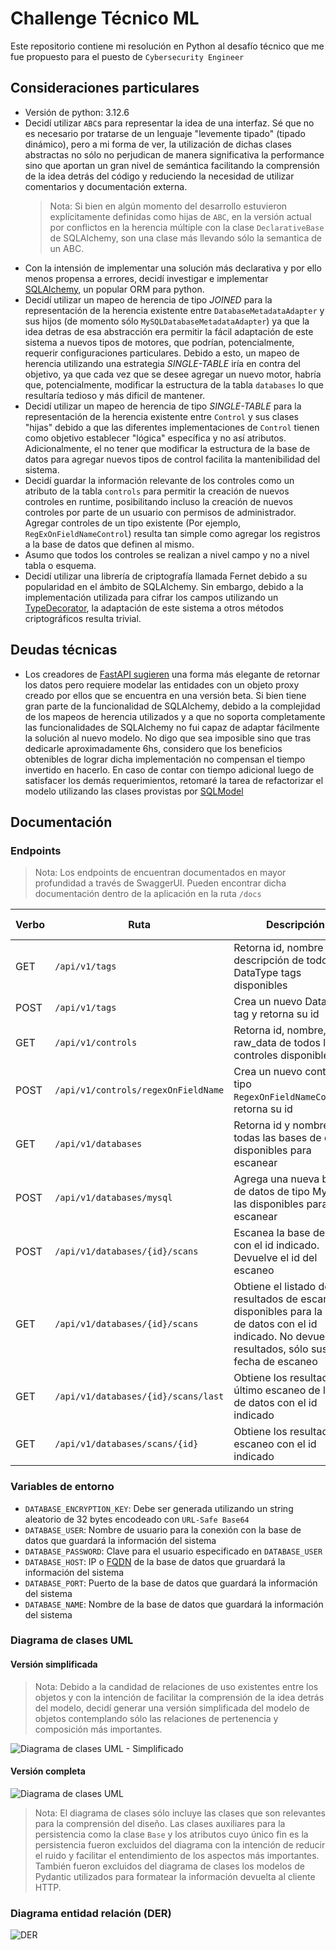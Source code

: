 # Challenge Técnico ML

Este repositorio contiene mi resolución en Python al desafío técnico que me fue propuesto para el puesto de `Cybersecurity Engineer`

## Consideraciones particulares

- Versión de python: 3.12.6
- Decidí utilizar `ABC`s para representar la idea de una interfaz. Sé que no es necesario por tratarse de un lenguaje "levemente tipado" (tipado dinámico), pero a mi forma de ver, la utilización de dichas clases abstractas no sólo no perjudican de manera significativa la performance sino que aportan un gran nivel de semántica facilitando la comprensión de la idea detrás del código y reduciendo la necesidad de utilizar comentarios y documentación externa.
    > Nota: Si bien en algún momento del desarrollo estuvieron explícitamente definidas como hijas de `ABC`, en la versión actual por conflictos en la herencia múltiple con la clase `DeclarativeBase` de SQLAlchemy, son una clase más llevando sólo la semantica de un ABC.
- Con la intensión de implementar una solución más declarativa y por ello menos propensa a errores, decidí investigar e implementar [SQLAlchemy](https://www.sqlalchemy.org/), un popular ORM para python. 
- Decidí utilizar un mapeo de herencia de tipo _JOINED_ para la representación de la herencia existente entre `DatabaseMetadataAdapter` y sus hijos (de momento sólo `MySQLDatabaseMetadataAdapter`) ya que la idea detras de esa abstracción era permitir la fácil adaptación de este sistema a nuevos tipos de motores, que podrían, potencialmente, requerir configuraciones particulares. Debido a esto, un mapeo de herencia utilizando una estrategia _SINGLE-TABLE_ iría en contra del objetivo, ya que cada vez que se desee agregar un nuevo motor, habría que, potencialmente, modificar la estructura de la tabla `databases` lo que resultaría tedioso y más dificil de mantener. 
- Decidí utilizar un mapeo de herencia de tipo _SINGLE-TABLE_ para la representación de la herencia existente entre `Control` y sus clases "hijas" debido a que las diferentes implementaciones de `Control` tienen como objetivo establecer "lógica" específica y no así atributos. Adicionalmente, el no tener que modificar la estructura de la base de datos para agregar nuevos tipos de control facilita la mantenibilidad del sistema.
- Decidí guardar la información relevante de los controles como un atributo de la tabla `controls` para permitir la creación de nuevos controles en runtime, posibilitando incluso la creación de nuevos controles por parte de un usuario con permisos de administrador. Agregar controles de un tipo existente (Por ejemplo, `RegExOnFieldNameControl`) resulta tan simple como agregar los registros a la base de datos que definen al mismo. 
- Asumo que todos los controles se realizan a nivel campo y no a nivel tabla o esquema.
- Decidí utilizar una librería de criptografía llamada Fernet debido a su popularidad en el ámbito de SQLAlchemy. Sin embargo, debido a la implementación utilizada para cifrar los campos utilizando un [TypeDecorator](https://docs.sqlalchemy.org/en/20/core/custom_types.html#sqlalchemy.types.TypeDecorator), la adaptación de este sistema a otros métodos criptográficos resulta trivial.

## Deudas técnicas
- Los creadores de [FastAPI sugieren](https://fastapi.tiangolo.com/tutorial/sql-databases) una forma más elegante de retornar los datos pero requiere modelar las entidades con un objeto proxy creado por ellos que se encuentra en una versión beta. Si bien tiene gran parte de la funcionalidad de SQLAlchemy, debido a la complejidad de los mapeos de herencia utilizados y a que no soporta completamente las funcionalidades de SQLAlchemy no fui capaz de adaptar fácilmente la solución al nuevo modelo. No digo que sea imposible sino que tras dedicarle aproximadamente 6hs, considero que los beneficios obtenibles de lograr dicha implementación no compensan el tiempo invertido en hacerlo. En caso de contar con tiempo adicional luego de satisfacer los demás requerimientos, retomaré la tarea de refactorizar el modelo utilizando las clases provistas por [SQLModel](https://sqlmodel.tiangolo.com/)

## Documentación

### Endpoints

> Nota: Los endpoints de encuentran documentados en mayor profundidad a través de SwaggerUI. Pueden encontrar dicha documentación dentro de la aplicación en la ruta `/docs`

|Verbo|Ruta|Descripción|Require autenticación|Requiere rol administrador|
|-|-|-|-|-|
|GET|`/api/v1/tags`|Retorna id, nombre y descripción de todos los DataType tags disponibles|:white_check_mark:|:white_check_mark:|
|POST|`/api/v1/tags`|Crea un nuevo DataType tag y retorna su id|:white_check_mark:|:white_check_mark:|
|GET|`/api/v1/controls`|Retorna id, nombre, tipo y raw_data de todos los controles disponibles|:white_check_mark:|:white_check_mark:|
|POST|`/api/v1/controls/regexOnFieldName`|Crea un nuevo control de tipo `RegexOnFieldNameControl`y retorna su id|:white_check_mark:|:white_check_mark:|
|GET|`/api/v1/databases`|Retorna id y nombre de todas las bases de datos disponibles para escanear|:white_check_mark:|:x:|
|POST|`/api/v1/databases/mysql`|Agrega una nueva base de datos de tipo MySQL a las disponibles para escanear|:white_check_mark:|:x:|
|POST|`/api/v1/databases/{id}/scans`|Escanea la base de datos con el id indicado. Devuelve el id del escaneo|:white_check_mark:|:x:|
|GET|`/api/v1/databases/{id}/scans`|Obtiene el listado de resultados de escaneo disponibles para la base de datos con el id indicado. No devuelve los resultados, sólo sus id y fecha de escaneo|:white_check_mark:|:x:|
|GET|`/api/v1/databases/{id}/scans/last`|Obtiene los resultados del último escaneo de la base de datos con el id indicado|:white_check_mark:|:x:|
|GET|`/api/v1/databases/scans/{id}`|Obtiene los resultados del escaneo con el id indicado|:white_check_mark:|:x:|

### Variables de entorno
- `DATABASE_ENCRYPTION_KEY`: Debe ser generada utilizando un string aleatorio de 32 bytes encodeado con `URL-Safe Base64`
- `DATABASE_USER`: Nombre de usuario para la conexión con la base de datos que guardará la información del sistema
- `DATABASE_PASSWORD`: Clave para el usuario especificado en `DATABASE_USER`
- `DATABASE_HOST`: IP o [FQDN](https://en.wikipedia.org/wiki/Fully_qualified_domain_name) de la base de datos que gruardará la información del sistema 
- `DATABASE_PORT`: Puerto de la base de datos que guardará la información del sistema
- `DATABASE_NAME`: Nombre de la base de datos que guardará la información del sistema

### Diagrama de clases UML

#### Versión simplificada
> Nota: Debido a la candidad de relaciones de uso existentes entre los objetos y con la intención de facilitar la comprensión de la idea detrás del modelo, decidí generar una versión simplificada del modelo de objetos contemplando sólo las relaciones de pertenencia y composición más importantes. 

![Diagrama de clases UML - Simplificado](/documentation/Diagrama%20de%20clases%20UML%20-%20Simplificado.svg)

#### Versión completa
![Diagrama de clases UML](/documentation/Diagrama%20de%20clases%20UML.svg)
> Nota: El diagrama de clases sólo incluye las clases que son relevantes para la comprensión del diseño. Las clases auxiliares para la persistencia como la clase `Base` y los atributos cuyo único fin es la persistencia fueron excluidos del diagrama con la intención de reducir el ruido y facilitar el entendimiento de los aspectos más importantes. También fueron excluidos del diagrama de clases los modelos de Pydantic utilizados para formatear la información devuelta al cliente HTTP.

### Diagrama entidad relación (DER)
![DER](/documentation/DER.png)